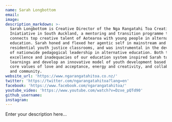 ```yaml
---
name: Sarah Longbottom
email:
image:
description_markdown: >-
  Sarah Longbottom is Creative Director of the Nga Rangatahi Toa Creative Arts
  Iniatiative in South Auckland, a mentoring and transition programme that
  connects top creative talent of Aotearoa with young people in alternative
  education. Sarah honed and flexed her agentic self in mainstream and
  residential youth justice classrooms, and was instrumental in the development
  of nationwide pedagogical leadership in alternative education. Both the
  excellence and inadequacies of our education system inspired Sarah to take her
  learnings and develop an innovative model of youth development based on the
  core values of love and acceptance, energy and creativity, and collaboration
  and community.
website_url: 'https://www.ngarangatahitoa.co.nz/'
twitter: 'https://twitter.com/ngarangatahitoa?lang=en'
facebook: 'https://www.facebook.com/ngarangatahitoa/'
youtube_video: 'https://www.youtube.com/watch?v=Dzxe_pQTd90'
github_username:
instagram:
---
```


Enter your description here...
